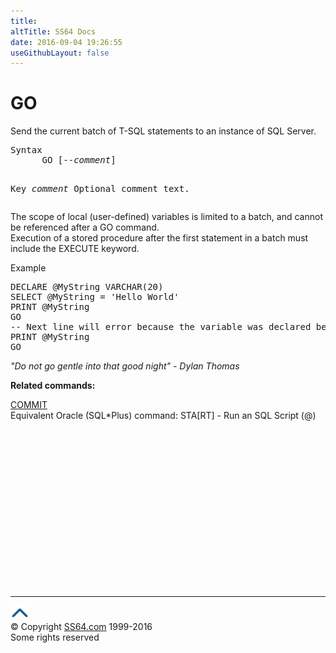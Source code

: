 ```yaml
---
title:
altTitle: SS64 Docs
date: 2016-09-04 19:26:55
useGithubLayout: false
---
```

<!-- #BeginLibraryItem "/Library/head_sql.lbi" --><!-- #EndLibraryItem --><h1>GO</h1>
<p>Send the current batch of T-SQL statements to an instance of SQL Server.</p>
<pre>Syntax
      GO [--<i>comment</i>]

Key<i>
   </i><i>comment</i>    Optional comment text.</pre>
<p>    The scope of local (user-defined) variables is limited to a batch, and cannot be referenced after a GO command.<br>
Execution of a stored procedure after the first statement in a batch must include the EXECUTE keyword.</p>
<p>Example</p>
<pre>DECLARE @MyString VARCHAR(20)<br>SELECT @MyString = 'Hello World'
PRINT @MyString
GO
-- Next line will error because the variable was declared before this batch.
PRINT @MyString
GO</pre>
<p class="quote"><i>"Do not go gentle into that good night" -  Dylan Thomas</i></p>
<p><b>Related commands:</b></p>
<p> <a href="commit.html">COMMIT</a><br>
Equivalent Oracle (SQL*Plus) command:  STA[RT]     - Run an SQL Script (@)</p><!-- #BeginLibraryItem "/Library/foot_sql.lbi" --><p>
<!-- ss64-sql -->
<ins class="adsbygoogle" style="display:inline-block;width:300px;height:250px" data-ad-client="ca-pub-6140977852749469" data-ad-slot="6953563613"></ins>
<script>
(adsbygoogle = window.adsbygoogle || []).push({});
</script></p>
<hr>
<div id="bl" class="footer"><a href="go.html#"><img src="../images/top.png" width="30" height="22" alt="Back to the Top"></a></div>
<div id="br" class="footer, tagline">© Copyright <a href="http://ss64.com/">SS64.com</a> 1999-2016<br>
Some rights reserved</div><!-- #EndLibraryItem -->

